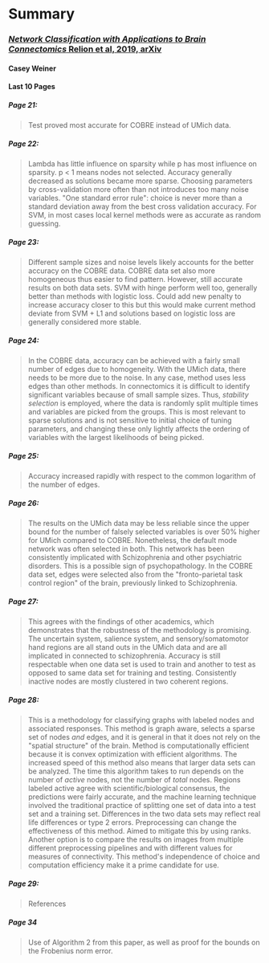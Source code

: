 # Summary
### [*Network Classification with Applications to Brain Connectomics* Relion et al, 2019, arXiv](https://arxiv.org/abs/1701.08140)
#### Casey Weiner  
#### Last 10 Pages  

##### Page 21:
> Test proved most accurate for COBRE instead of UMich data.

##### Page 22:
> Lambda has little influence on sparsity while p has most influence on sparsity. p < 1 means nodes not selected. Accuracy generally decreased as solutions became more sparse. Choosing parameters by cross-validation more often than not introduces too many noise variables. "One standard error rule": choice is never more than a standard deviation away from the best cross validation accuracy. For SVM, in most cases local kernel methods were as accurate as random guessing. 

##### Page 23:
> Different sample sizes and noise levels likely accounts for the better accuracy on the COBRE data. COBRE data set also more homogeneous thus easier to find pattern. However, still accurate results on both data sets. SVM with hinge perform well too, generally better than methods with logistic loss. Could add new penalty to increase accuracy closer to this but this would make current method deviate from SVM + L1 and solutions based on logistic loss are generally considered more stable. 

##### Page 24:
> In the COBRE data, accuracy can be achieved with a fairly small number of edges due to homogeneity. With the UMich data, there needs to be more due to the noise. In any case, method uses less edges than other methods. In connectomics it is difficult to identify significant variables because of small sample sizes. Thus, *stability selection* is employed, where the data is randomly split multiple times and variables are picked from the groups. This is most relevant to sparse solutions and is not sensitive to initial choice of tuning parameters, and changing these only lightly affects the ordering of variables with the largest likelihoods of being picked. 

##### Page 25:
> Accuracy increased rapidly with respect to the common logarithm of the number of edges.

##### Page 26:
> The results on the UMich data may be less reliable since the upper bound for the number of falsely selected variables is over 50% higher for UMich compared to COBRE. Nonetheless, the default mode network was often selected in both. This network has been consistently implicated with Schizophrenia and other psychiatric disorders. This is a possible sign of psychopathology. In the COBRE data set, edges were selected also from the "fronto-parietal task control region" of the brain, previously linked to Schizophrenia. 

##### Page 27:
> This agrees with the findings of other academics, which demonstrates that the robustness of the methodology is promising. The uncertain system, salience system, and sensory/somatomotor hand regions are all stand outs in the UMich data and are all implicated in connected to schizophrenia. Accuracy is still respectable when one data set is used to train and another to test as opposed to same data set for training and testing. Consistently inactive nodes are mostly clustered in two coherent regions.

##### Page 28:
> This is a methodology for classifying graphs with labeled nodes and associated responses. This method is graph aware, selects a sparse set of nodes *and* edges, and it is general in that it does not rely on the "spatial structure" of the brain. Method is computationally efficient because it is convex optimization with efficient algorithms. The increased speed of this method also means that larger data sets can be analyzed. The time this algorithm takes to run depends on the number of *active* nodes, not the number of *total* nodes. Regions labeled active agree with scientific/biological consensus, the predictions were fairly accurate, and the machine learning technique involved the traditional practice of splitting one set of data into a test set and a training set. Differences in the two data sets may reflect real life differences or type 2 errors. Preprocessing can change the effectiveness of this method. Aimed to mitigate this by using ranks. Another option is to compare the results on images from multiple different preprocessing pipelines and with different values for measures of connectivity. This method's independence of choice and computation efficiency make it a prime candidate for use.

##### Page 29:
> References

##### Page 34
> Use of Algorithm 2 from this paper, as well as proof for the bounds on the Frobenius norm error.
